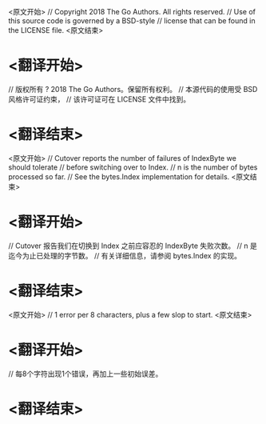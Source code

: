 
<原文开始>
// Copyright 2018 The Go Authors. All rights reserved.
// Use of this source code is governed by a BSD-style
// license that can be found in the LICENSE file.
<原文结束>

# <翻译开始>
// 版权所有 ? 2018 The Go Authors。保留所有权利。
// 本源代码的使用受 BSD 风格许可证约束，
// 该许可证可在 LICENSE 文件中找到。
# <翻译结束>


<原文开始>
// Cutover reports the number of failures of IndexByte we should tolerate
// before switching over to Index.
// n is the number of bytes processed so far.
// See the bytes.Index implementation for details.
<原文结束>

# <翻译开始>
// Cutover 报告我们在切换到 Index 之前应容忍的 IndexByte 失败次数。
// n 是迄今为止已处理的字节数。
// 有关详细信息，请参阅 bytes.Index 的实现。
# <翻译结束>


<原文开始>
// 1 error per 8 characters, plus a few slop to start.
<原文结束>

# <翻译开始>
// 每8个字符出现1个错误，再加上一些初始误差。
# <翻译结束>

